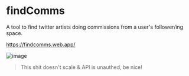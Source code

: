 # findComms
A tool to find twitter artists doing commissions from a user's follower/ing space.

https://findcomms.web.app/

![image](https://user-images.githubusercontent.com/18451329/167970647-473208db-d31e-49ab-b316-6b96536725c7.png)

> This shit doesn't scale & API is unauthed, be nice! 

